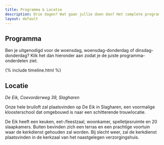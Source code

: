 ```yaml
---
title: Programma & Locatie
description: Drie dagen? Wat gaan jullie doen dan? Het complete programma vind je hier.
layout: default
---
```

## Programma
Ben je uitgenodigd voor de woensdag, woensdag-donderdag of dinsdag-donderdag? Klik het dan hieronder aan zodat je de juiste programma-onderdelen ziet.

{% include timeline.html %}

## Locatie
*De Eik, Coevorderweg 39, Slagharen*

Onze hele bruiloft zal plaatsvinden op De Eik in Slagharen, een voormalige kloosterschool dat omgebouwd is naar een schitterende trouwlocatie.

De Eik heeft een keuken, eet-/feestzaal, woonkamer, spelletjesruimte en 20 slaapkamers. Buiten bevinden zich een terras en een prachtige voortuin waar de kerkdienst gehouden zal worden. Bij slecht weer, zal de kerkdienst plaatsvinden in de kerkzaal van het naastgelegen verzorgingshuis.
